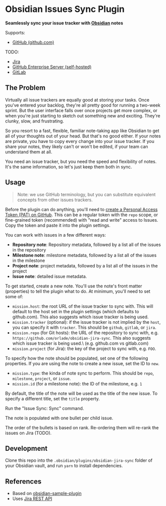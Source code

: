 # Obsidian Issues Sync Plugin

**Seamlessly sync your issue tracker with [Obsidian](https://obsidian.md) notes**

Supports:

- [GitHub (github.com)](https://github.com/)

TODO:

- [Jira](https://www.atlassian.com/software/jira)
- [GitHub Enterprise Server (self-hosted)](https://docs.github.com/en/enterprise-server@3.6/admin/overview/about-github-enterprise-server)
- [GitLab](https://gitlab.com/)

## The Problem

Virtually all issue trackers are equally good at storing your tasks. Once you've entered your backlog, they're all pretty good for running a two-week sprint. But the user interface falls over once projects get more complex, or when you're just starting to sketch out something new and exciting. They're clunky, slow, and frustrating.

So you resort to a fast, flexible, familiar note-taking app like Obsidian to get all of your thoughts out of your head. But that's no good either. If your notes are private, you have to copy every change into your issue tracker. If you share your notes, they likely can't or won't be edited, if your team can understand them at all.

You need an issue tracker, but you need the speed and flexibility of notes. It's the same information, so let's just keep them both in sync.

## Usage

> Note: we use GitHub terminology, but you can substitute equivalent concepts from other issues trackers.

Before the plugin can do anything, you'll need to [create a Personal Access Token (PAT) on GitHub](https://github.com/settings/tokens). This can be a regular token with the `repo` scope, or fine-grained token (recommended) with "read and write" access to Issues. Copy the token and paste it into the plugin settings.

You can work with issues in a few different ways:

- **Repository note**: Repository metadata, followed by a list all of the issues in the repository
- **Milestone note**: milestone metadata, followed by a list all of the issues in the milestone
- **Project note**: project metadata, followed by a list all of the issues in the project
- **Issue note**: detailed issue metadata.

To get started, create a new note. You'll use the note's front matter (properties) to tell the plugin what to do. At minimum, you'll need to set some of:

- `mission.host`: the root URL of the issue tracker to sync with. This will default to the host set in the plugin settings (which defaults to github.com). This also suggests which issue tracker is being used.
- `mission.tracker` (optional): if the issue tracker is not implied by the `host`, you can specify it with `tracker`. This should be `github`, `gitlab`, or `jira`.
- `mission.repo` (for Git hosts): the URL of the repository to sync with, e.g. `https://github.com/orlade/obsidian-jira-sync`. This also suggests which issue tracker is being used.\ (e.g. github.com vs gitlab.com)
- `mission.project` (for Jira): the key of the project to sync with, e.g. `FOO`.

To specify how the note should be populated, set one of the following properties. If you are using the note to create a new issue, set the ID to `new`.

- `mission.type`: the kinda of note sync to perform. This should be `repo`, `milestone`, `project`, or `issue`.
- `mission.id` (for a milestone note): the ID of the milestone, e.g. `1`

By default, the title of the note will be used as the title of the new issue. To specify a different title, set the `title` property.

Run the "Issue Sync: Sync" command.

The note is populated with one bullet per child issue.

The order of the bullets is based on rank. Re-ordering them will re-rank the issues on Jira (TODO).

## Development

Clone this repo into the `.obsidian/plugins/obsidian-jira-sync` folder of your Obsidian vault, and run `yarn` to install dependencies.

## References

- Based on [obsidian-sample-plugin](https://github.com/obsidianmd/obsidian-sample-plugin)
- Uses [Jira REST API](https://developer.atlassian.com/cloud/jira/platform/rest/v3/intro/)
